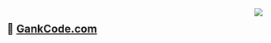 <!-- https://github.com/anuraghazra/github-readme-stats -->
<img align="right" src="https://github-readme-stats.vercel.app/api?username=robotism&show_icons=true&icon_color=CE1D2D&text_color=718096&bg_color=ffffff&hide_title=true" />

##  👋 [**GankCode.com**](gankcode.com) </br>

<!--
**robotism/robotism** is a ✨ _special_ ✨ repository because its `README.md` (this file) appears on your GitHub profile.

Here are some ideas to get you started:

- 🔭 I’m currently working on ...
- 🌱 I’m currently learning ...
- 👯 I’m looking to collaborate on ...
- 🤔 I’m looking for help with ...
- 💬 Ask me about ...
- 📫 How to reach me: ...
- 😄 Pronouns: ...
- ⚡ Fun fact: ...
-->
